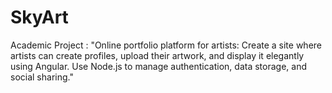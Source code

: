 # SkyArt
Academic Project : "Online portfolio platform for artists: Create a site where artists can create profiles, upload their artwork, and display it elegantly using Angular. Use Node.js to manage authentication, data storage, and social sharing."
